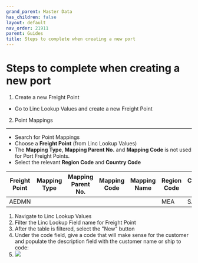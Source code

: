 ```yaml
---
grand_parent: Master Data
has_children: false
layout: default
nav_order: 21911
parent: Guides
title: Steps to complete when creating a new port
---
```


# Steps to complete when creating a new port

1. Create a new Freight Point

* Go to Linc Lookup Values and create a new Freight Point

2. Point Mappings
-----------------

* Search for Point Mappings
* Choose a **Freight Point** (from Linc Lookup Values)
* The **Mapping Type**, **Mapping Parent No.** and **Mapping Code** is not used for Port Freight Points.
* Select the relevant **Region Code** and **Country Code**






| **Freight Point** | Mapping Type | Mapping Parent No. | Mapping Code | Mapping Name | **Region Code** | **Country Code** | Consignee No. | Notify Party No. |
| --- | --- | --- | --- | --- | --- | --- | --- | --- |
| AEDMN |  |  |  |  | MEA | SA |  |  |


1. Navigate to Linc Lookup Values
2. Filter the Linc Lookup Field name for Freight Point
3. After the table is filtered, select the "New" button
4. Under the code field, give a code that will make sense for the customer and populate the description field with the customer name or ship to code:
5. ![](https://s3.amazonaws.com/cdn.freshdesk.com/data/helpdesk/attachments/production/8131426614/original/VbJ2oo0dHF2VQ7VATIWeCZSZFrGte55kxg.png?1718787575)